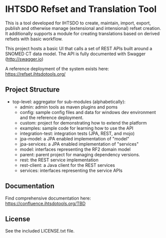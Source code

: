 IHTSDO Refset and Translation Tool
==================================

This is a tool developed for IHTSDO to create, maintain, import, export, publish
and otherwise manage (extensional and intensional) refset creation. It additionally
supports a module for creating translations based on derived refsets with basic 
workflow.

This project hosts a basic UI that calls a set of REST APIs built around 
a SNOMED CT data model. The API is fully documented with Swagger (http://swagger.io)


A reference deployment of the system exists here:
https://refset.ihtsdotools.org/

Project Structure
-----------------

* top-level: aggregator for sub-modules (alphabetically):
  * admin: admin tools as maven plugins and poms
  * config: sample config files and data for windows dev environment and the reference deployment.
  * custom: project for demonstrating how to extend the platform
  * examples: sample code for learning how to use the API
  * integration-test: integration tests (JPA, REST, and mojo)
  * jpa-model: a JPA enabled implementation of "model"
  * jpa-services: a JPA enabled implementation of "services"
  * model: interfaces representing the RF2 domain model
  * parent: parent project for managing dependency versions.
  * rest: the REST service implementation
  * rest-client: a Java client for the REST services
  * services: interfaces representing the service APIs

Documentation
-------------
Find comprehensive documentation here: https://confluence.ihtsdotools.org/TBD

License
-------
See the included LICENSE.txt file.




  